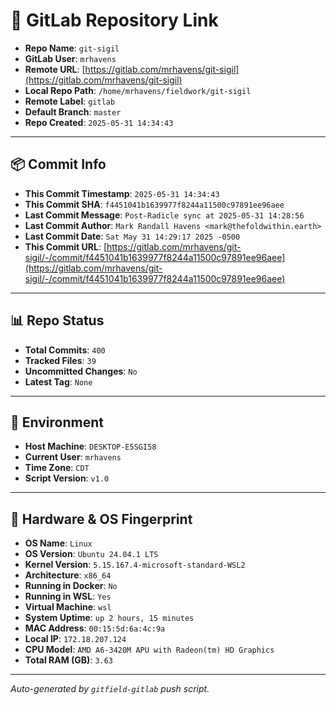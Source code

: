 # 🔗 GitLab Repository Link

- **Repo Name**: `git-sigil`
- **GitLab User**: `mrhavens`
- **Remote URL**: [https://gitlab.com/mrhavens/git-sigil](https://gitlab.com/mrhavens/git-sigil)
- **Local Repo Path**: `/home/mrhavens/fieldwork/git-sigil`
- **Remote Label**: `gitlab`
- **Default Branch**: `master`
- **Repo Created**: `2025-05-31 14:34:43`

---

## 📦 Commit Info

- **This Commit Timestamp**: `2025-05-31 14:34:43`
- **This Commit SHA**: `f4451041b1639977f8244a11500c97891ee96aee`
- **Last Commit Message**: `Post-Radicle sync at 2025-05-31 14:28:56`
- **Last Commit Author**: `Mark Randall Havens <mark@thefoldwithin.earth>`
- **Last Commit Date**: `Sat May 31 14:29:17 2025 -0500`
- **This Commit URL**: [https://gitlab.com/mrhavens/git-sigil/-/commit/f4451041b1639977f8244a11500c97891ee96aee](https://gitlab.com/mrhavens/git-sigil/-/commit/f4451041b1639977f8244a11500c97891ee96aee)

---

## 📊 Repo Status

- **Total Commits**: `400`
- **Tracked Files**: `39`
- **Uncommitted Changes**: `No`
- **Latest Tag**: `None`

---

## 🧽 Environment

- **Host Machine**: `DESKTOP-E5SGI58`
- **Current User**: `mrhavens`
- **Time Zone**: `CDT`
- **Script Version**: `v1.0`

---

## 🧬 Hardware & OS Fingerprint

- **OS Name**: `Linux`
- **OS Version**: `Ubuntu 24.04.1 LTS`
- **Kernel Version**: `5.15.167.4-microsoft-standard-WSL2`
- **Architecture**: `x86_64`
- **Running in Docker**: `No`
- **Running in WSL**: `Yes`
- **Virtual Machine**: `wsl`
- **System Uptime**: `up 2 hours, 15 minutes`
- **MAC Address**: `00:15:5d:6a:4c:9a`
- **Local IP**: `172.18.207.124`
- **CPU Model**: `AMD A6-3420M APU with Radeon(tm) HD Graphics`
- **Total RAM (GB)**: `3.63`

---

_Auto-generated by `gitfield-gitlab` push script._
